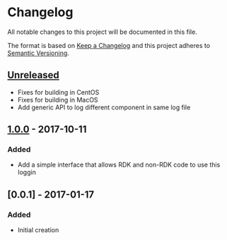 # Changelog
All notable changes to this project will be documented in this file.

The format is based on [Keep a Changelog](http://keepachangelog.com/en/1.0.0/)
and this project adheres to [Semantic Versioning](http://semver.org/spec/v2.0.0.html).

## [Unreleased]
- Fixes for building in CentOS
- Fixes for building in MacOS
- Add generic API to log different component in same log file

## [1.0.0] - 2017-10-11
### Added
- Add a simple interface that allows RDK and non-RDK code to use this loggin

## [0.0.1] - 2017-01-17
### Added
- Initial creation

[Unreleased]: https://github.com/Comcast/cimplog/compare/1.0.0...HEAD
[1.0.0]: https://github.com/Comcast/cimplog/compare/0.0.1...1.0.0
